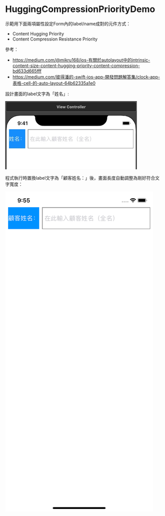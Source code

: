 # HuggingCompressionPriorityDemo
示範用下面兩項屬性設定Form內的label/name成對的元件方式：

* Content Hugging Priority
* Content Compression Resistance Priority

參考：

* https://medium.com/@mikru168/ios-有關於autolayout中的intrinsic-content-size-content-hugging-priority-content-compression-bd633d665fff
* https://medium.com/彼得潘的-swift-ios-app-開發問題解答集/clock-app-表格-cell-的-auto-layout-64b62335a1e0

設計畫面的label文字為「姓名」:

![Alt text](Designed.jpg?raw=true "Demo Page")


程式執行時置換label文字為「顧客姓名：」後，畫面長度自動調整為剛好符合文字寬度：

![Alt text](Runtime.png?raw=true "Demo Page")
